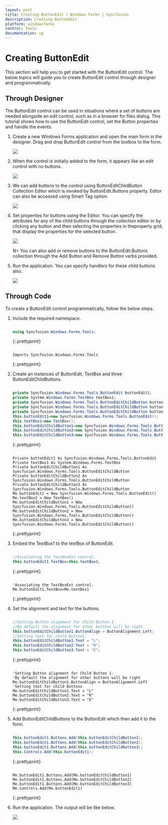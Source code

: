 ```yaml
---
layout: post
title: Creating ButtonEdit | Windows Forms | Syncfusion
description: Creating ButtonEdit
platform: windowsforms
control: Tools
documentation: ug
---
```


# Creating ButtonEdit

This section will help you to get started with the ButtonEdit control.
The below topics will guide you to create ButtonEdit control through designer and programmatically.

## Through Designer

The ButtonEdit control can be used in situations where a set of buttons are needed alongside an edit control, such as in a browser for files dialog. This tutorial shows how to use the ButtonEdit control, set the Button properties and handle the events.

1. Create a new Windows Forms application and open the main form in the designer. Drag and drop ButtonEdit control from the toolbox to the form.  

   ![](Overview_images/Overview_img79.jpeg) 



2. When the control is initially added to the form, it appears like an edit control with no buttons.

   ![](Overview_images/Overview_img80.jpeg) 



3. We can add buttons to the control using ButtonEditChildButton Collection Editor which is invoked by ButtonEdit.Buttons property. Editor can also be accessed using Smart Tag option.

   ![](Overview_images/Overview_img81.jpeg)



4. Set properties for buttons using the Editor. You can specify the attributes for any of the child buttons through the collection editor or by clicking any button and then selecting the properties in theproperty grid, that display the properties for the selected button.

   ![](Overview_images/Overview_img82.jpeg)


  

    N> You can also add or remove buttons to the ButtonEdit.Buttons collection through the Add Button and Remove Button verbs provided.

5. Run the application. You can specify handlers for these child buttons also.

   ![](Overview_images/Overview_img84.jpeg) 





## Through Code

To create a ButtonEdit control programmatically, follow the below steps.

1. Include the required namespace.
   
   ~~~ cs
   
   using Syncfusion.Windows.Forms.Tools;
   
   ~~~
   {:.prettyprint}
   
   ~~~ vbnet
   
   Imports Syncfusion.Windows.Forms.Tools
   
   ~~~
   {:.prettyprint}



2. Create an instances of ButtonEdit, TextBox and three ButtonEditChildButtons.
   
   ~~~ cs
   
   private Syncfusion.Windows.Forms.Tools.ButtonEdit buttonEdit1;
   private System.Windows.Forms.TextBox textBox1;
   private Syncfusion.Windows.Forms.Tools.ButtonEditChildButton buttonEditChildButton1;
   private Syncfusion.Windows.Forms.Tools.ButtonEditChildButton buttonEditChildButton2;
   private Syncfusion.Windows.Forms.Tools.ButtonEditChildButton buttonEditChildButton3;
   this.buttonEdit1=new Syncfusion.Windows.Forms.Tools.ButtonEdit();
   this.textBox1=new TextBox();
   this.buttonEditChildButton1=new Syncfusion.Windows.Forms.Tools.ButtonEditChildButton();
   this.buttonEditChildButton2=new Syncfusion.Windows.Forms.Tools.ButtonEditChildButton();
   this.buttonEditChildButton3=new Syncfusion.Windows.Forms.Tools.ButtonEditChildButton();
   
   ~~~
   {:.prettyprint}
   
   
   ~~~vbnet
   
   Private buttonEdit1 As Syncfusion.Windows.Forms.Tools.ButtonEdit
   Private textBox1 As System.Windows.Forms.TextBox
   Private buttonEditChildButton1 As Syncfusion.Windows.Forms.Tools.ButtonEditChildButton
   Private buttonEditChildButton2 As Syncfusion.Windows.Forms.Tools.ButtonEditChildButton
   Private buttonEditChildButton3 As Syncfusion.Windows.Forms.Tools.ButtonEditChildButton
   Me.buttonEdit1 = New Syncfusion.Windows.Forms.Tools.ButtonEdit()
   Me.textBox1 = New TextBox()
   Me.buttonEditChildButton1 = New Syncfusion.Windows.Forms.Tools.ButtonEditChildButton()
   Me.buttonEditChildButton2 = New Syncfusion.Windows.Forms.Tools.ButtonEditChildButton()
   Me.buttonEditChildButton3 = New Syncfusion.Windows.Forms.Tools.ButtonEditChildButton()
   
   ~~~
   {:.prettyprint}



3. Embed the TextBox1 to the textBox of ButtonEdit.

   ~~~ cs
   
   //Associating the TextBoxExt control.
   this.buttonEdit1.TextBox=this.textBox1;
   
   ~~~
   {:.prettyprint}
   
   
   ~~~vbnet
   
   'Associating the TextBoxExt control.
   Me.buttonEdit1.TextBox=Me.textBox1
   
   ~~~
   {:.prettyprint}



4. Set the alignment and text for the buttons.
   
   ~~~ cs
   
   //Setting Button alignment for Child Button 1
   //By default the alignment for other buttons will be right
   this.buttonEditChildButton1.ButtonAlign = ButtonAlignment.Left;
   //Setting text for child Buttons.
   this.buttonEditChildButton1.Text = "L";
   this.buttonEditChildButton2.Text = "R";
   this.buttonEditChildButton3.Text = "E";
   
   ~~~
   {:.prettyprint}
   
   
   ~~~vbnet
   
   'Setting Button alignment for Child Button 1. 
   'By default the alignment for other buttons will be right
   Me.buttonEditChildButton1.ButtonAlign = ButtonAlignment.Left
   'Setting text for child Buttons
   Me.buttonEditChildButton1.Text = "L"
   Me.buttonEditChildButton2.Text = "R"
   Me.buttonEditChildButton3.Text = "E"
   
   ~~~
   {:.prettyprint}



5. Add ButtonEditChildButtons to the ButtonEdit which then add it to the form.
   
   ~~~cs
   
   this.buttonEdit1.Buttons.Add(this.buttonEditChildButton1);
   this.buttonEdit1.Buttons.Add(this.buttonEditChildButton2);
   this.buttonEdit1.Buttons.Add(this.buttonEditChildButton3);
   this.Controls.Add(this.buttonEdit1);
   
   ~~~
   {:.prettyprint}
   
   ~~~vbnet
   
   Me.buttonEdit1.Buttons.Add(Me.buttonEditChildButton1)
   Me.buttonEdit1.Buttons.Add(Me.buttonEditChildButton2)
   Me.buttonEdit1.Buttons.Add(Me.buttonEditChildButton3)
   Me.Controls.Add(Me.buttonEdit1)
   
   ~~~
   {:.prettyprint}



6. Run the application. The output will be like below.

   ![](Overview_images/Overview_img85.jpeg)


